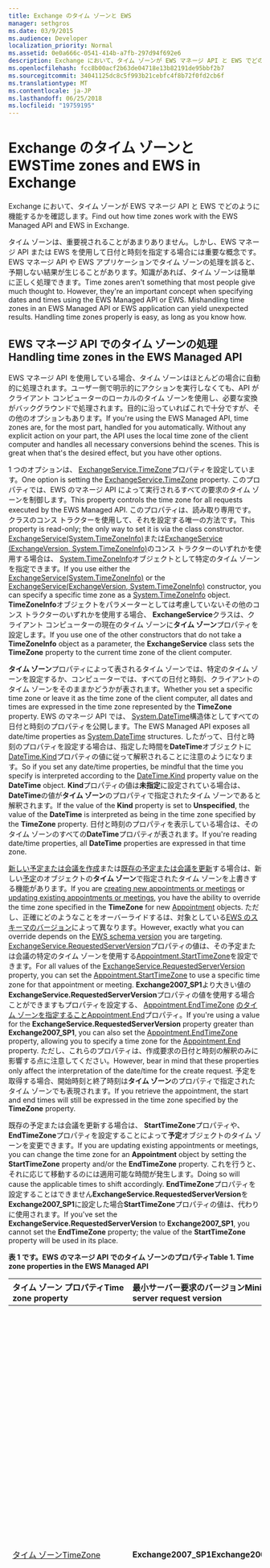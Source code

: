 ```yaml
---
title: Exchange のタイム ゾーンと EWS
manager: sethgros
ms.date: 03/9/2015
ms.audience: Developer
localization_priority: Normal
ms.assetid: 0e0a666c-0541-414b-a7fb-297d94f692e6
description: Exchange において、タイム ゾーンが EWS マネージ API と EWS でどのように機能するかを確認します。
ms.openlocfilehash: fcc8b00acf2b63de04718e13b82191de95bbf2b7
ms.sourcegitcommit: 34041125dc8c5f993b21cebfc4f8b72f0fd2cb6f
ms.translationtype: MT
ms.contentlocale: ja-JP
ms.lasthandoff: 06/25/2018
ms.locfileid: "19759195"
---
```

# <a name="time-zones-and-ews-in-exchange"></a><span data-ttu-id="e49b9-103">Exchange のタイム ゾーンと EWS</span><span class="sxs-lookup"><span data-stu-id="e49b9-103">Time zones and EWS in Exchange</span></span>

<span data-ttu-id="e49b9-104">Exchange において、タイム ゾーンが EWS マネージ API と EWS でどのように機能するかを確認します。</span><span class="sxs-lookup"><span data-stu-id="e49b9-104">Find out how time zones work with the EWS Managed API and EWS in Exchange.</span></span>
  
<span data-ttu-id="e49b9-p101">タイム ゾーンは、重要視されることがあまりありません。しかし、EWS マネージ API または EWS を使用して日付と時刻を指定する場合には重要な概念です。EWS マネージ API や EWS アプリケーションでタイム ゾーンの処理を誤ると、予期しない結果が生じることがあります。知識があれば、タイム ゾーンは簡単に正しく処理できます。</span><span class="sxs-lookup"><span data-stu-id="e49b9-p101">Time zones aren't something that most people give much thought to. However, they're an important concept when specifying dates and times using the EWS Managed API or EWS. Mishandling time zones in an EWS Managed API or EWS application can yield unexpected results. Handling time zones properly is easy, as long as you know how.</span></span>
  
## <a name="handling-time-zones-in-the-ews-managed-api"></a><span data-ttu-id="e49b9-109">EWS マネージ API でのタイム ゾーンの処理</span><span class="sxs-lookup"><span data-stu-id="e49b9-109">Handling time zones in the EWS Managed API</span></span>

<span data-ttu-id="e49b9-p102">EWS マネージ API を使用している場合、タイム ゾーンはほとんどの場合に自動的に処理されます。ユーザー側で明示的にアクションを実行しなくても、API がクライアント コンピューターのローカルのタイム ゾーンを使用し、必要な変換がバックグラウンドで処理されます。目的に沿っていればこれで十分ですが、その他のオプションもあります。</span><span class="sxs-lookup"><span data-stu-id="e49b9-p102">If you're using the EWS Managed API, time zones are, for the most part, handled for you automatically. Without any explicit action on your part, the API uses the local time zone of the client computer and handles all necessary conversions behind the scenes. This is great when that's the desired effect, but you have other options.</span></span>
  
<span data-ttu-id="e49b9-113">1 つのオプションは、 [ExchangeService.TimeZone](http://msdn.microsoft.com/en-us/library/microsoft.exchange.webservices.data.exchangeservice.timezone%28v=exchg.80%29.aspx)プロパティを設定しています。</span><span class="sxs-lookup"><span data-stu-id="e49b9-113">One option is setting the [ExchangeService.TimeZone](http://msdn.microsoft.com/en-us/library/microsoft.exchange.webservices.data.exchangeservice.timezone%28v=exchg.80%29.aspx) property.</span></span> <span data-ttu-id="e49b9-114">このプロパティでは、EWS のマネージ API によって実行されるすべての要求のタイム ゾーンを制御します。</span><span class="sxs-lookup"><span data-stu-id="e49b9-114">This property controls the time zone for all requests executed by the EWS Managed API.</span></span> <span data-ttu-id="e49b9-115">このプロパティは、読み取り専用です。クラスのコンス トラクターを使用して、それを設定する唯一の方法です。</span><span class="sxs-lookup"><span data-stu-id="e49b9-115">This property is read-only; the only way to set it is via the class constructor.</span></span> <span data-ttu-id="e49b9-116">[ExchangeService(System.TimeZoneInfo)](http://msdn.microsoft.com/en-us/library/dd635875%28v=exchg.80%29.aspx)または[ExchangeService (ExchangeVersion, System.TimeZoneInfo)](http://msdn.microsoft.com/en-us/library/dd636248%28v=exchg.80%29.aspx)のコンス トラクターのいずれかを使用する場合は、 [System.TimeZoneInfo](http://msdn.microsoft.com/en-us/library/system.timezoneinfo%28v=vs.110%29.aspx)オブジェクトとして特定のタイム ゾーンを指定できます。</span><span class="sxs-lookup"><span data-stu-id="e49b9-116">If you use either the [ExchangeService(System.TimeZoneInfo)](http://msdn.microsoft.com/en-us/library/dd635875%28v=exchg.80%29.aspx) or the [ExchangeService(ExchangeVersion, System.TimeZoneInfo)](http://msdn.microsoft.com/en-us/library/dd636248%28v=exchg.80%29.aspx) constructor, you can specify a specific time zone as a [System.TimeZoneInfo](http://msdn.microsoft.com/en-us/library/system.timezoneinfo%28v=vs.110%29.aspx) object.</span></span> <span data-ttu-id="e49b9-117">**TimeZoneInfo**オブジェクトをパラメーターとしては考慮していないその他のコンス トラクターのいずれかを使用する場合、 **ExchangeService**クラスは、クライアント コンピューターの現在のタイム ゾーンに**タイム ゾーン**プロパティを設定します。</span><span class="sxs-lookup"><span data-stu-id="e49b9-117">If you use one of the other constructors that do not take a **TimeZoneInfo** object as a parameter, the **ExchangeService** class sets the **TimeZone** property to the current time zone of the client computer.</span></span> 
  
<span data-ttu-id="e49b9-118">**タイム ゾーン**プロパティによって表されるタイム ゾーンでは、特定のタイム ゾーンを設定するか、コンピューターでは、すべての日付と時刻、クライアントのタイム ゾーンをそのままかどうかが表されます。</span><span class="sxs-lookup"><span data-stu-id="e49b9-118">Whether you set a specific time zone or leave it as the time zone of the client computer, all dates and times are expressed in the time zone represented by the **TimeZone** property.</span></span> <span data-ttu-id="e49b9-119">EWS のマネージ API では、 [System.DateTime](http://msdn.microsoft.com/en-us/library/system.datetime%28v=vs.110%29.aspx)構造体としてすべての日付と時刻のプロパティを公開します。</span><span class="sxs-lookup"><span data-stu-id="e49b9-119">The EWS Managed API exposes all date/time properties as [System.DateTime](http://msdn.microsoft.com/en-us/library/system.datetime%28v=vs.110%29.aspx) structures.</span></span> <span data-ttu-id="e49b9-120">したがって、日付と時刻のプロパティを設定する場合は、指定した時間を**DateTime**オブジェクトに[DateTime.Kind](http://msdn.microsoft.com/en-us/library/system.datetime.kind%28v=vs.110%29.aspx)プロパティの値に従って解釈されることに注意のようになります。</span><span class="sxs-lookup"><span data-stu-id="e49b9-120">So if you set any date/time properties, be mindful that the time you specify is interpreted according to the [DateTime.Kind](http://msdn.microsoft.com/en-us/library/system.datetime.kind%28v=vs.110%29.aspx) property value on the **DateTime** object.</span></span> <span data-ttu-id="e49b9-121">**Kind**プロパティの値は**未指定**に設定されている場合は、 **DateTime**の値が**タイム ゾーン**のプロパティで指定されたタイム ゾーンであると解釈されます。</span><span class="sxs-lookup"><span data-stu-id="e49b9-121">If the value of the **Kind** property is set to **Unspecified**, the value of the **DateTime** is interpreted as being in the time zone specified by the **TimeZone** property.</span></span> <span data-ttu-id="e49b9-122">日付と時刻のプロパティを表示している場合は、そのタイム ゾーンのすべての**DateTime**プロパティが表されます。</span><span class="sxs-lookup"><span data-stu-id="e49b9-122">If you're reading date/time properties, all **DateTime** properties are expressed in that time zone.</span></span> 
  
<span data-ttu-id="e49b9-123">[新しい予定または会議を作成](how-to-create-appointments-in-a-specific-time-zone-by-using-ews-in-exchange.md)または[既存の予定または会議を更新](how-to-update-the-time-zone-for-an-appointment-by-using-ews-in-exchange.md)する場合は、新しい[予定](http://msdn.microsoft.com/en-us/library/microsoft.exchange.webservices.data.appointment%28v=exchg.80%29.aspx)のオブジェクトの**タイム ゾーン**で指定されたタイム ゾーンを上書きする機能があります。</span><span class="sxs-lookup"><span data-stu-id="e49b9-123">If you are [creating new appointments or meetings](how-to-create-appointments-in-a-specific-time-zone-by-using-ews-in-exchange.md) or [updating existing appointments or meetings](how-to-update-the-time-zone-for-an-appointment-by-using-ews-in-exchange.md), you have the ability to override the time zone specified in the **TimeZone** for new [Appointment](http://msdn.microsoft.com/en-us/library/microsoft.exchange.webservices.data.appointment%28v=exchg.80%29.aspx) objects.</span></span> <span data-ttu-id="e49b9-124">ただし、正確にどのようなことをオーバーライドするは、対象としている[EWS のスキーマのバージョン](ews-schema-versions-in-exchange.md)によって異なります。</span><span class="sxs-lookup"><span data-stu-id="e49b9-124">However, exactly what you can override depends on the [EWS schema version](ews-schema-versions-in-exchange.md) you are targeting.</span></span> <span data-ttu-id="e49b9-125">[ExchangeService.RequestedServerVersion](http://msdn.microsoft.com/en-us/library/microsoft.exchange.webservices.data.exchangeservicebase.requestedserverversion%28v=exchg.80%29.aspx)プロパティの値は、その予定または会議の特定のタイム ゾーンを使用する[Appointment.StartTimeZone](http://msdn.microsoft.com/en-us/library/microsoft.exchange.webservices.data.appointment.starttimezone%28v=exchg.80%29.aspx)を設定できます。</span><span class="sxs-lookup"><span data-stu-id="e49b9-125">For all values of the [ExchangeService.RequestedServerVersion](http://msdn.microsoft.com/en-us/library/microsoft.exchange.webservices.data.exchangeservicebase.requestedserverversion%28v=exchg.80%29.aspx) property, you can set the [Appointment.StartTimeZone](http://msdn.microsoft.com/en-us/library/microsoft.exchange.webservices.data.appointment.starttimezone%28v=exchg.80%29.aspx) to use a specific time zone for that appointment or meeting.</span></span> <span data-ttu-id="e49b9-126">**Exchange2007_SP1**より大きい値の**ExchangeService.RequestedServerVersion**プロパティの値を使用する場合ことができますもプロパティを設定する、 [Appointment.EndTimeZone](http://msdn.microsoft.com/en-us/library/microsoft.exchange.webservices.data.appointment.endtimezone%28v=exchg.80%29.aspx) [のタイム ゾーンを指定することAppointment.End](http://msdn.microsoft.com/en-us/library/microsoft.exchange.webservices.data.appointment.end%28v=exchg.80%29.aspx)プロパティ。</span><span class="sxs-lookup"><span data-stu-id="e49b9-126">If you're using a value for the **ExchangeService.RequestedServerVersion** property greater than **Exchange2007_SP1**, you can also set the [Appointment.EndTimeZone](http://msdn.microsoft.com/en-us/library/microsoft.exchange.webservices.data.appointment.endtimezone%28v=exchg.80%29.aspx) property, allowing you to specify a time zone for the [Appointment.End](http://msdn.microsoft.com/en-us/library/microsoft.exchange.webservices.data.appointment.end%28v=exchg.80%29.aspx) property.</span></span> <span data-ttu-id="e49b9-127">ただし、これらのプロパティは、作成要求の日付と時刻の解釈のみに影響する点に注意してください。</span><span class="sxs-lookup"><span data-stu-id="e49b9-127">However, bear in mind that these properties only affect the interpretation of the date/time for the create request.</span></span> <span data-ttu-id="e49b9-128">予定を取得する場合、開始時刻と終了時刻は**タイム ゾーン**のプロパティで指定されたタイム ゾーンでも表現されます。</span><span class="sxs-lookup"><span data-stu-id="e49b9-128">If you retrieve the appointment, the start and end times will still be expressed in the time zone specified by the **TimeZone** property.</span></span> 
  
<span data-ttu-id="e49b9-129">既存の予定または会議を更新する場合は、 **StartTimeZone**プロパティや、 **EndTimeZone**プロパティを設定することによって**予定**オブジェクトのタイム ゾーンを変更できます。</span><span class="sxs-lookup"><span data-stu-id="e49b9-129">If you are updating existing appointments or meetings, you can change the time zone for an **Appointment** object by setting the **StartTimeZone** property and/or the **EndTimeZone** property.</span></span> <span data-ttu-id="e49b9-130">これを行うと、それに応じて移動するのには適用可能な時間が発生します。</span><span class="sxs-lookup"><span data-stu-id="e49b9-130">Doing so will cause the applicable times to shift accordingly.</span></span> <span data-ttu-id="e49b9-131">**EndTimeZone**プロパティを設定することはできません**ExchangeService.RequestedServerVersion**を**Exchange2007_SP1**に設定した場合**StartTimeZone**プロパティの値は、代わりに使用されます。</span><span class="sxs-lookup"><span data-stu-id="e49b9-131">If you've set the **ExchangeService.RequestedServerVersion** to **Exchange2007_SP1**, you cannot set the **EndTimeZone** property; the value of the **StartTimeZone** property will be used in its place.</span></span> 
  
<span data-ttu-id="e49b9-132">**表 1 です。EWS のマネージ API でのタイム ゾーンのプロパティ**</span><span class="sxs-lookup"><span data-stu-id="e49b9-132">**Table 1. Time zone properties in the EWS Managed API**</span></span>

|<span data-ttu-id="e49b9-133">**タイム ゾーン プロパティ**</span><span class="sxs-lookup"><span data-stu-id="e49b9-133">**Time zone property**</span></span>|<span data-ttu-id="e49b9-134">**最小サーバー要求のバージョン**</span><span class="sxs-lookup"><span data-stu-id="e49b9-134">**Minimum server request version**</span></span>|<span data-ttu-id="e49b9-135">**説明**</span><span class="sxs-lookup"><span data-stu-id="e49b9-135">**Description**</span></span>|
|:-----|:-----|:-----|
|[<span data-ttu-id="e49b9-136">タイム ゾーン</span><span class="sxs-lookup"><span data-stu-id="e49b9-136">TimeZone</span></span>](http://msdn.microsoft.com/en-us/library/microsoft.exchange.webservices.data.exchangeservice.timezone%28v=exchg.80%29.aspx) <br/> |<span data-ttu-id="e49b9-137">**Exchange2007_SP1**</span><span class="sxs-lookup"><span data-stu-id="e49b9-137">**Exchange2007_SP1**</span></span> <br/> |<span data-ttu-id="e49b9-138">**ExchangeService**クラスのコンス トラクターを使用して設定されていない場合、このプロパティはクライアント コンピューターのタイム ゾーンに設定します。</span><span class="sxs-lookup"><span data-stu-id="e49b9-138">If not set via the constructor for the **ExchangeService** class, this property is set to the time zone of the client computer.</span></span> <span data-ttu-id="e49b9-139">アイテムとアイテムを既存の取得を作成するとき、すべての**DateTime**プロパティは、このタイム ゾーンで表されます。</span><span class="sxs-lookup"><span data-stu-id="e49b9-139">All **DateTime** properties when creating items and when retrieving existing items are expressed in this time zone.</span></span> <span data-ttu-id="e49b9-140">ゾーン設定が可能で、この時点では、 **Appointment.StartTimeZone**および**Appointment.EndTimeZone**プロパティを設定することで予定や会議のための要求を作成します。</span><span class="sxs-lookup"><span data-stu-id="e49b9-140">This time zone can be overridden in create requests for appointments and meetings by setting the **Appointment.StartTimeZone** and/or the **Appointment.EndTimeZone** property.</span></span> <span data-ttu-id="e49b9-141">**Appointment.StartTimeZone**プロパティによってオーバーライドされていない場合、このタイム ゾーンは、予定と会議の作成のタイム ゾーンと見なされます。</span><span class="sxs-lookup"><span data-stu-id="e49b9-141">If not overridden by the **Appointment.StartTimeZone** property, this time zone is considered the creation time zone for appointments and meetings.</span></span>  <br/> |
|[<span data-ttu-id="e49b9-142">StartTimeZone</span><span class="sxs-lookup"><span data-stu-id="e49b9-142">StartTimeZone</span></span>](http://msdn.microsoft.com/en-us/library/microsoft.exchange.webservices.data.appointment.starttimezone%28v=exchg.80%29.aspx) <br/> |<span data-ttu-id="e49b9-143">**Exchange2007_SP1**</span><span class="sxs-lookup"><span data-stu-id="e49b9-143">**Exchange2007_SP1**</span></span> <br/> |<span data-ttu-id="e49b9-144">かどうか**予定**の新しいオブジェクトに設定すると、このタイム ゾーンを使用して、 [Appointment.Start](http://msdn.microsoft.com/en-us/library/microsoft.exchange.webservices.data.appointment.start%28v=exchg.80%29.aspx)と[Appointment.ReminderDueBy](http://msdn.microsoft.com/en-us/library/microsoft.exchange.webservices.data.item.reminderdueby%28v=exchg.80%29.aspx)のプロパティを解釈します。</span><span class="sxs-lookup"><span data-stu-id="e49b9-144">If set on new **Appointment** objects, this time zone is used to interpret the [Appointment.Start](http://msdn.microsoft.com/en-us/library/microsoft.exchange.webservices.data.appointment.start%28v=exchg.80%29.aspx) and [Appointment.ReminderDueBy](http://msdn.microsoft.com/en-us/library/microsoft.exchange.webservices.data.item.reminderdueby%28v=exchg.80%29.aspx) properties.</span></span> <span data-ttu-id="e49b9-145">このタイム ゾーンは**予定**オブジェクトの作成のタイム ゾーンとも見なされます。</span><span class="sxs-lookup"><span data-stu-id="e49b9-145">This time zone is also considered the creation time zone for the **Appointment** object.</span></span>  <br/> <span data-ttu-id="e49b9-146">既存のアイテムを取得するには、このプロパティは情報提供のみです。</span><span class="sxs-lookup"><span data-stu-id="e49b9-146">When retrieving existing items, this property is informational only.</span></span> <span data-ttu-id="e49b9-147">既存の予定の**日付**プロパティの値は常に、 **ExchangeService.TimeZone**プロパティで指定されたタイム ゾーンで表されます。</span><span class="sxs-lookup"><span data-stu-id="e49b9-147">The values of **DateTime** properties on existing appointment are always expressed in the time zone specified by the **ExchangeService.TimeZone** property.</span></span>  <br/> |
|[<span data-ttu-id="e49b9-148">EndTimeZone</span><span class="sxs-lookup"><span data-stu-id="e49b9-148">EndTimeZone</span></span>](http://msdn.microsoft.com/en-us/library/microsoft.exchange.webservices.data.appointment.endtimezone%28v=exchg.80%29.aspx) <br/> |<span data-ttu-id="e49b9-149">**Exchange2010**</span><span class="sxs-lookup"><span data-stu-id="e49b9-149">**Exchange2010**</span></span> <br/> |<span data-ttu-id="e49b9-150">かどうか**予定**の新しいオブジェクトに設定すると、このタイム ゾーンを使用して[Appointment.End](http://msdn.microsoft.com/en-us/library/microsoft.exchange.webservices.data.appointment.end%28v=exchg.80%29.aspx)プロパティを解釈します。</span><span class="sxs-lookup"><span data-stu-id="e49b9-150">If set on new **Appointment** objects, this time zone is used to interpret the [Appointment.End](http://msdn.microsoft.com/en-us/library/microsoft.exchange.webservices.data.appointment.end%28v=exchg.80%29.aspx) property.</span></span>  <br/> <span data-ttu-id="e49b9-151">既存のアイテムを取得するには、このプロパティは情報提供のみです。</span><span class="sxs-lookup"><span data-stu-id="e49b9-151">When retrieving existing items, this property is informational only.</span></span> <span data-ttu-id="e49b9-152">既存の予定の**日付**プロパティの値は常に、 **ExchangeService.TimeZone**プロパティで指定されたタイム ゾーンで表されます。</span><span class="sxs-lookup"><span data-stu-id="e49b9-152">The values of **DateTime** properties on existing appointment are always expressed in the time zone specified by the **ExchangeService.TimeZone** property.</span></span>  <br/> |
   
## <a name="handling-time-zones-in-ews"></a><span data-ttu-id="e49b9-153">EWS でのタイム ゾーンの処理</span><span class="sxs-lookup"><span data-stu-id="e49b9-153">Handling time zones in EWS</span></span>

<span data-ttu-id="e49b9-p111">EWS を使用している場合、タイム ゾーンは自動的に処理されず、処理はもう少し複雑になります。タイム ゾーンが EWS 要求と応答にどのように影響するかは、いくつかの要因によって異なります。</span><span class="sxs-lookup"><span data-stu-id="e49b9-p111">If you're using EWS, time zones aren't handled for you automatically, and things are a bit more complicated. How time zones impact EWS requests and responses depends on a number of factors:</span></span>
  
- <span data-ttu-id="e49b9-156">[RequestServerVersion](http://msdn.microsoft.com/library/af4032d5-42b3-463e-9d0a-8236d78e5b75%28Office.15%29.aspx)要素で指定されている Exchange のバージョン</span><span class="sxs-lookup"><span data-stu-id="e49b9-156">The Exchange version specified in the [RequestServerVersion](http://msdn.microsoft.com/library/af4032d5-42b3-463e-9d0a-8236d78e5b75%28Office.15%29.aspx) element</span></span> 
    
- <span data-ttu-id="e49b9-157">(存在する場合) は、 [TimeZoneContext](http://msdn.microsoft.com/library/573c462b-aa1d-4ba0-8852-e3f48b26873b%28Office.15%29.aspx)要素で指定されたタイム ゾーン</span><span class="sxs-lookup"><span data-stu-id="e49b9-157">The time zone specified in the [TimeZoneContext](http://msdn.microsoft.com/library/573c462b-aa1d-4ba0-8852-e3f48b26873b%28Office.15%29.aspx) element (if present)</span></span> 
    
- <span data-ttu-id="e49b9-158">タイム ゾーンに指定されている、 [MeetingTimeZone](http://msdn.microsoft.com/library/413b47d9-8126-462c-9a4f-4e771a5e8889%28Office.15%29.aspx)、 [StartTimeZone](http://msdn.microsoft.com/library/d38c4dc1-4ecb-42a1-8d57-a451b16a2de2%28Office.15%29.aspx)、 [EndTimeZone](http://msdn.microsoft.com/library/6c53c337-be60-4d22-9e9e-a0c140c5e913%28Office.15%29.aspx)の要素 (存在する場合に、予定または会議)</span><span class="sxs-lookup"><span data-stu-id="e49b9-158">The time zone specified in the [MeetingTimeZone](http://msdn.microsoft.com/library/413b47d9-8126-462c-9a4f-4e771a5e8889%28Office.15%29.aspx), [StartTimeZone](http://msdn.microsoft.com/library/d38c4dc1-4ecb-42a1-8d57-a451b16a2de2%28Office.15%29.aspx), or [EndTimeZone](http://msdn.microsoft.com/library/6c53c337-be60-4d22-9e9e-a0c140c5e913%28Office.15%29.aspx) elements (if present on appointments or meetings)</span></span> 
    
- <span data-ttu-id="e49b9-159">(存在する場合) は、 **dateTime**の XML 要素で指定されたタイム ゾーン</span><span class="sxs-lookup"><span data-stu-id="e49b9-159">The time zone specified in the XML **dateTime** elements (if any)</span></span> 
    
<span data-ttu-id="e49b9-160">**DateTime**の要素の値で指定されたタイム ゾーンには、次の 3 つのフォームを実行できます。</span><span class="sxs-lookup"><span data-stu-id="e49b9-160">The time zone specified in the value of **dateTime** elements can take three forms.</span></span> <span data-ttu-id="e49b9-161">内のすべての詳細を読み取ることができます[XML スキーマのパート 2: データ型の第 2 版](http://www.w3.org/TR/xmlschema-2/#dateTime)、言い換えて説明していますが。</span><span class="sxs-lookup"><span data-stu-id="e49b9-161">You can read all the details in [XML Schema Part 2: Datatypes Second Edition](http://www.w3.org/TR/xmlschema-2/#dateTime), but to paraphrase:</span></span>
  
- <span data-ttu-id="e49b9-162">**世界協定時刻 (UTC):**'Z' を指定します。</span><span class="sxs-lookup"><span data-stu-id="e49b9-162">**Universal Coordinated Time (UTC):** Specified by 'Z'.</span></span> <span data-ttu-id="e49b9-163">例えば`2014-06-06T19:00:00.000Z`</span><span class="sxs-lookup"><span data-stu-id="e49b9-163">For example,  `2014-06-06T19:00:00.000Z`</span></span>
    
- <span data-ttu-id="e49b9-164">**特定のタイム ゾーン:** 指定された '+' または '-' の時間と分の後にします。</span><span class="sxs-lookup"><span data-stu-id="e49b9-164">**Specific time zone:** Specified by '+' or '-' followed by hours and minutes.</span></span> <span data-ttu-id="e49b9-165">例えば`2014-06-06T19:00:00.000-08:00`</span><span class="sxs-lookup"><span data-stu-id="e49b9-165">For example,  `2014-06-06T19:00:00.000-08:00`</span></span>
    
- <span data-ttu-id="e49b9-166">**タイム ゾーンなし:** 任意のタイム ゾーンがない場合で指定します。</span><span class="sxs-lookup"><span data-stu-id="e49b9-166">**No time zone:** Specified by the absence of any time zone.</span></span> <span data-ttu-id="e49b9-167">例えば`2014-06-06T19:00:00.000`</span><span class="sxs-lookup"><span data-stu-id="e49b9-167">For example,  `2014-06-06T19:00:00.000`</span></span>
    
<span data-ttu-id="e49b9-168">タイム ゾーン (UTC、または特定のタイム ゾーン) は、 **dateTime**値である場合は、その値は常にそのタイム ゾーンとして解釈されます。</span><span class="sxs-lookup"><span data-stu-id="e49b9-168">If a time zone is present in a **dateTime** value (either UTC or a specific time zone), that value is always interpreted as that time zone.</span></span> <span data-ttu-id="e49b9-169">タイム ゾーンが存在しない場合、値の解釈は他のタイム ゾーンの関連する要素の特定の組み合わせに依存します。</span><span class="sxs-lookup"><span data-stu-id="e49b9-169">If no time zone is present, then the interpretation of the value depends on the specific combination of the other time-zone related elements.</span></span> 
  
<span data-ttu-id="e49b9-170">**表 2 になります。EWS とその影響でタイム ゾーン要素**</span><span class="sxs-lookup"><span data-stu-id="e49b9-170">**Table 2. Time zone elements in EWS and their effects**</span></span>

|<span data-ttu-id="e49b9-171">**RequestServerVersion**</span><span class="sxs-lookup"><span data-stu-id="e49b9-171">**RequestServerVersion**</span></span>|<span data-ttu-id="e49b9-172">**TimeZoneContext が存在しますか。**</span><span class="sxs-lookup"><span data-stu-id="e49b9-172">**TimeZoneContext present?**</span></span>|<span data-ttu-id="e49b9-173">**MeetingTimeZone、StartTimeZone、または EndTimeZone (カレンダー項目および MeetingRequest のみ) に存在しますか。**</span><span class="sxs-lookup"><span data-stu-id="e49b9-173">**MeetingTimeZone, StartTimeZone, or EndTimeZone present (CalendarItem and MeetingRequest only)?**</span></span>|<span data-ttu-id="e49b9-174">**UTC の日時**</span><span class="sxs-lookup"><span data-stu-id="e49b9-174">**dateTime in UTC**</span></span>|<span data-ttu-id="e49b9-175">**特定のタイム ゾーンの日時**</span><span class="sxs-lookup"><span data-stu-id="e49b9-175">**dateTime in specific time zone**</span></span>|<span data-ttu-id="e49b9-176">**日時とタイム ゾーンなし**</span><span class="sxs-lookup"><span data-stu-id="e49b9-176">**dateTime with no time zone**</span></span>|<span data-ttu-id="e49b9-177">**予定および会議の作成のタイム ゾーン**</span><span class="sxs-lookup"><span data-stu-id="e49b9-177">**Appointment and meeting creation time zone**</span></span>|
|:-----|:-----|:-----|:-----|:-----|:-----|:-----|
|<span data-ttu-id="e49b9-178">**Exchange2007_SP1**</span><span class="sxs-lookup"><span data-stu-id="e49b9-178">**Exchange2007_SP1**</span></span> <br/> |<span data-ttu-id="e49b9-179">はい</span><span class="sxs-lookup"><span data-stu-id="e49b9-179">Yes</span></span>  <br/> |<span data-ttu-id="e49b9-180">[はい] ( **MeetingTimeZone** )</span><span class="sxs-lookup"><span data-stu-id="e49b9-180">Yes ( **MeetingTimeZone** )</span></span>  <br/> |<span data-ttu-id="e49b9-181">UTC として解釈される</span><span class="sxs-lookup"><span data-stu-id="e49b9-181">Interpreted as UTC</span></span>  <br/> |<span data-ttu-id="e49b9-182">値に示されているタイム ゾーンとして解釈される</span><span class="sxs-lookup"><span data-stu-id="e49b9-182">Interpreted as the time zone indicated in the value</span></span>  <br/> |<span data-ttu-id="e49b9-183">**MeetingTimeZone**要素が含まれている[カレンダー項目](http://msdn.microsoft.com/library/b0c1fd27-b6da-46e5-88b8-88f00c71ba80%28Office.15%29.aspx)または[MeetingRequest](http://msdn.microsoft.com/library/c44f8804-a355-473d-a837-48cc91617251%28Office.15%29.aspx)要素内の要素は、 **MeetingTimeZone**要素は、UTC として解釈される他のすべてのタイム ゾーンとして解釈されます。</span><span class="sxs-lookup"><span data-stu-id="e49b9-183">Elements within the [CalendarItem](http://msdn.microsoft.com/library/b0c1fd27-b6da-46e5-88b8-88f00c71ba80%28Office.15%29.aspx) or [MeetingRequest](http://msdn.microsoft.com/library/c44f8804-a355-473d-a837-48cc91617251%28Office.15%29.aspx) element that contains the **MeetingTimeZone** element are interpreted as the time zone in the **MeetingTimeZone** element, all others interpreted as UTC</span></span>  <br/> |<span data-ttu-id="e49b9-184">**MeetingTimeZone**要素内のタイム ゾーン</span><span class="sxs-lookup"><span data-stu-id="e49b9-184">Time zone in **MeetingTimeZone** element</span></span>  <br/> |
|<span data-ttu-id="e49b9-185">**Exchange2007_SP1**</span><span class="sxs-lookup"><span data-stu-id="e49b9-185">**Exchange2007_SP1**</span></span> <br/> |<span data-ttu-id="e49b9-186">はい</span><span class="sxs-lookup"><span data-stu-id="e49b9-186">Yes</span></span>  <br/> |<span data-ttu-id="e49b9-187">いいえ</span><span class="sxs-lookup"><span data-stu-id="e49b9-187">No</span></span>  <br/> |<span data-ttu-id="e49b9-188">UTC として解釈される</span><span class="sxs-lookup"><span data-stu-id="e49b9-188">Interpreted as UTC</span></span>  <br/> |<span data-ttu-id="e49b9-189">値に示されているタイム ゾーンとして解釈される</span><span class="sxs-lookup"><span data-stu-id="e49b9-189">Interpreted as the time zone indicated in the value</span></span>  <br/> |<span data-ttu-id="e49b9-190">UTC として解釈される</span><span class="sxs-lookup"><span data-stu-id="e49b9-190">Interpreted as UTC</span></span>  <br/> |<span data-ttu-id="e49b9-191">UTC</span><span class="sxs-lookup"><span data-stu-id="e49b9-191">UTC</span></span>  <br/> |
|<span data-ttu-id="e49b9-192">**Exchange2007_SP1**</span><span class="sxs-lookup"><span data-stu-id="e49b9-192">**Exchange2007_SP1**</span></span> <br/> |<span data-ttu-id="e49b9-193">いいえ</span><span class="sxs-lookup"><span data-stu-id="e49b9-193">No</span></span>  <br/> |<span data-ttu-id="e49b9-194">[はい] ( **MeetingTimeZone** )</span><span class="sxs-lookup"><span data-stu-id="e49b9-194">Yes ( **MeetingTimeZone** )</span></span>  <br/> |<span data-ttu-id="e49b9-195">UTC として解釈される</span><span class="sxs-lookup"><span data-stu-id="e49b9-195">Interpreted as UTC</span></span>  <br/> |<span data-ttu-id="e49b9-196">値に示されているタイム ゾーンとして解釈される</span><span class="sxs-lookup"><span data-stu-id="e49b9-196">Interpreted as the time zone indicated in the value</span></span>  <br/> |<span data-ttu-id="e49b9-197">**MeetingTimeZone**要素が含まれている[カレンダー項目](http://msdn.microsoft.com/library/b0c1fd27-b6da-46e5-88b8-88f00c71ba80%28Office.15%29.aspx)または[MeetingRequest](http://msdn.microsoft.com/library/c44f8804-a355-473d-a837-48cc91617251%28Office.15%29.aspx)要素内の要素は、 **MeetingTimeZone**要素は、UTC として解釈される他のすべてのタイム ゾーンとして解釈されます。</span><span class="sxs-lookup"><span data-stu-id="e49b9-197">Elements within the [CalendarItem](http://msdn.microsoft.com/library/b0c1fd27-b6da-46e5-88b8-88f00c71ba80%28Office.15%29.aspx) or [MeetingRequest](http://msdn.microsoft.com/library/c44f8804-a355-473d-a837-48cc91617251%28Office.15%29.aspx) element that contains the **MeetingTimeZone** element are interpreted as the time zone in the **MeetingTimeZone** element, all others interpreted as UTC</span></span>  <br/> |<span data-ttu-id="e49b9-198">**MeetingTimeZone**要素内のタイム ゾーン</span><span class="sxs-lookup"><span data-stu-id="e49b9-198">Time zone in **MeetingTimeZone** element</span></span>  <br/> |
|<span data-ttu-id="e49b9-199">**Exchange2007_SP1**</span><span class="sxs-lookup"><span data-stu-id="e49b9-199">**Exchange2007_SP1**</span></span> <br/> |<span data-ttu-id="e49b9-200">いいえ</span><span class="sxs-lookup"><span data-stu-id="e49b9-200">No</span></span>  <br/> |<span data-ttu-id="e49b9-201">いいえ</span><span class="sxs-lookup"><span data-stu-id="e49b9-201">No</span></span>  <br/> |<span data-ttu-id="e49b9-202">UTC として解釈される</span><span class="sxs-lookup"><span data-stu-id="e49b9-202">Interpreted as UTC</span></span>  <br/> |<span data-ttu-id="e49b9-203">値に示されているタイム ゾーンとして解釈される</span><span class="sxs-lookup"><span data-stu-id="e49b9-203">Interpreted as the time zone indicated in the value</span></span>  <br/> |<span data-ttu-id="e49b9-204">UTC として解釈される</span><span class="sxs-lookup"><span data-stu-id="e49b9-204">Interpreted as UTC</span></span>  <br/> |<span data-ttu-id="e49b9-205">UTC</span><span class="sxs-lookup"><span data-stu-id="e49b9-205">UTC</span></span>  <br/> |
|<span data-ttu-id="e49b9-206">**Exchange2010**以降では</span><span class="sxs-lookup"><span data-stu-id="e49b9-206">**Exchange2010** and later</span></span>  <br/> |<span data-ttu-id="e49b9-207">はい</span><span class="sxs-lookup"><span data-stu-id="e49b9-207">Yes</span></span>  <br/> |<span data-ttu-id="e49b9-208">( **StartTimeZone**または**EndTimeZone** ) は、[はい]</span><span class="sxs-lookup"><span data-stu-id="e49b9-208">Yes ( **StartTimeZone** and/or **EndTimeZone** )</span></span>  <br/> |<span data-ttu-id="e49b9-209">UTC として解釈される</span><span class="sxs-lookup"><span data-stu-id="e49b9-209">Interpreted as UTC</span></span>  <br/> |<span data-ttu-id="e49b9-210">値に示されているタイム ゾーンとして解釈される</span><span class="sxs-lookup"><span data-stu-id="e49b9-210">Interpreted as the time zone indicated in the value</span></span>  <br/> |<span data-ttu-id="e49b9-211">**StartTimeZone**要素が存在する場合、[開始](http://msdn.microsoft.com/library/7cfe9979-c893-4f9b-b3a1-8f9e17515a4b%28Office.15%29.aspx)および[ReminderDueBy](http://msdn.microsoft.com/library/e28a0485-86af-4a4e-a2ba-3ad2d4ebff6f%28Office.15%29.aspx)要素の値は、 **StartTimeZone**要素内のタイム ゾーンとして解釈されます。</span><span class="sxs-lookup"><span data-stu-id="e49b9-211">If the **StartTimeZone** element is present, the value of the [Start](http://msdn.microsoft.com/library/7cfe9979-c893-4f9b-b3a1-8f9e17515a4b%28Office.15%29.aspx) and [ReminderDueBy](http://msdn.microsoft.com/library/e28a0485-86af-4a4e-a2ba-3ad2d4ebff6f%28Office.15%29.aspx) elements are interpreted as the time zone in the **StartTimeZone** element.</span></span> <span data-ttu-id="e49b9-212">それ以外の場合、それらの要素の値は、 **TimeZoneContext**要素内のタイム ゾーンとして解釈されます。</span><span class="sxs-lookup"><span data-stu-id="e49b9-212">Otherwise, the value of those elements are interpreted as the time zone in the **TimeZoneContext** element.</span></span>  <br/> <span data-ttu-id="e49b9-213">**EndTimeZone**要素が存在する場合は、[開始](http://msdn.microsoft.com/library/7cfe9979-c893-4f9b-b3a1-8f9e17515a4b%28Office.15%29.aspx)要素の値が**EndTimeZone**要素内のタイム ゾーンとして解釈されます。</span><span class="sxs-lookup"><span data-stu-id="e49b9-213">If the **EndTimeZone** element is present, the value of the [Start](http://msdn.microsoft.com/library/7cfe9979-c893-4f9b-b3a1-8f9e17515a4b%28Office.15%29.aspx) element is interpreted as the time zone in the **EndTimeZone** element.</span></span> <span data-ttu-id="e49b9-214">それ以外の場合、**末尾**の要素の値は、 **TimeZoneContext**要素内のタイム ゾーンとして解釈されます。</span><span class="sxs-lookup"><span data-stu-id="e49b9-214">Otherwise, the value of the **End** element is interpreted as the time zone in the **TimeZoneContext** element.</span></span>  <br/> <span data-ttu-id="e49b9-215">[カレンダー項目](http://msdn.microsoft.com/library/b0c1fd27-b6da-46e5-88b8-88f00c71ba80%28Office.15%29.aspx)または[MeetingRequest](http://msdn.microsoft.com/library/c44f8804-a355-473d-a837-48cc91617251%28Office.15%29.aspx)の外側にある要素は、 **TimeZoneContext**要素内のタイム ゾーンとして解釈されます。</span><span class="sxs-lookup"><span data-stu-id="e49b9-215">Elements outside the [CalendarItem](http://msdn.microsoft.com/library/b0c1fd27-b6da-46e5-88b8-88f00c71ba80%28Office.15%29.aspx) or [MeetingRequest](http://msdn.microsoft.com/library/c44f8804-a355-473d-a837-48cc91617251%28Office.15%29.aspx) are interpreted as the time zone in the **TimeZoneContext** element.</span></span>  <br/> |<span data-ttu-id="e49b9-216">タイム ゾーンに存在する場合、 **StartTimeZone**要素でない場合は、 **TimeZoneContext**要素のタイム ゾーン</span><span class="sxs-lookup"><span data-stu-id="e49b9-216">Time zone in the **StartTimeZone** element if present, time zone in the **TimeZoneContext** element if not</span></span>  <br/> |
|<span data-ttu-id="e49b9-217">**Exchange2010**以降では</span><span class="sxs-lookup"><span data-stu-id="e49b9-217">**Exchange2010** and later</span></span>  <br/> |<span data-ttu-id="e49b9-218">はい</span><span class="sxs-lookup"><span data-stu-id="e49b9-218">Yes</span></span>  <br/> |<span data-ttu-id="e49b9-219">いいえ</span><span class="sxs-lookup"><span data-stu-id="e49b9-219">No</span></span>  <br/> |<span data-ttu-id="e49b9-220">UTC として解釈される</span><span class="sxs-lookup"><span data-stu-id="e49b9-220">Interpreted as UTC</span></span>  <br/> |<span data-ttu-id="e49b9-221">値に示されているタイム ゾーンとして解釈される</span><span class="sxs-lookup"><span data-stu-id="e49b9-221">Interpreted as the time zone indicated in the value</span></span>  <br/> |<span data-ttu-id="e49b9-222">**TimeZoneContext**要素内のタイム ゾーンとして解釈されます。</span><span class="sxs-lookup"><span data-stu-id="e49b9-222">Interpreted as the time zone in the **TimeZoneContext** element</span></span>  <br/> |<span data-ttu-id="e49b9-223">**TimeZoneContext**要素内のタイム ゾーン</span><span class="sxs-lookup"><span data-stu-id="e49b9-223">Time zone in the **TimeZoneContext** element</span></span>  <br/> |
|<span data-ttu-id="e49b9-224">**Exchange2010**以降では</span><span class="sxs-lookup"><span data-stu-id="e49b9-224">**Exchange2010** and later</span></span>  <br/> |<span data-ttu-id="e49b9-225">いいえ</span><span class="sxs-lookup"><span data-stu-id="e49b9-225">No</span></span>  <br/> |<span data-ttu-id="e49b9-226">( **StartTimeZone**または**EndTimeZone** ) は、[はい]</span><span class="sxs-lookup"><span data-stu-id="e49b9-226">Yes ( **StartTimeZone** and/or **EndTimeZone** )</span></span>  <br/> |<span data-ttu-id="e49b9-227">UTC として解釈される</span><span class="sxs-lookup"><span data-stu-id="e49b9-227">Interpreted as UTC</span></span>  <br/> |<span data-ttu-id="e49b9-228">値に示されているタイム ゾーンとして解釈される</span><span class="sxs-lookup"><span data-stu-id="e49b9-228">Interpreted as the time zone indicated in the value</span></span>  <br/> |<span data-ttu-id="e49b9-229">**StartTimeZone**要素が存在する場合、[開始](http://msdn.microsoft.com/library/7cfe9979-c893-4f9b-b3a1-8f9e17515a4b%28Office.15%29.aspx)および[ReminderDueBy](http://msdn.microsoft.com/library/e28a0485-86af-4a4e-a2ba-3ad2d4ebff6f%28Office.15%29.aspx)要素の値は、 **StartTimeZone**要素内のタイム ゾーンとして解釈されます。</span><span class="sxs-lookup"><span data-stu-id="e49b9-229">If the **StartTimeZone** element is present, the value of the [Start](http://msdn.microsoft.com/library/7cfe9979-c893-4f9b-b3a1-8f9e17515a4b%28Office.15%29.aspx) and [ReminderDueBy](http://msdn.microsoft.com/library/e28a0485-86af-4a4e-a2ba-3ad2d4ebff6f%28Office.15%29.aspx) elements are interpreted as the time zone in the **StartTimeZone** element.</span></span> <span data-ttu-id="e49b9-230">それ以外の場合、それらの要素の値は、UTC として解釈されます。</span><span class="sxs-lookup"><span data-stu-id="e49b9-230">Otherwise, the value of those elements are interpreted as UTC.</span></span>  <br/> <span data-ttu-id="e49b9-231">**EndTimeZone**要素が存在する場合は、[開始](http://msdn.microsoft.com/library/7cfe9979-c893-4f9b-b3a1-8f9e17515a4b%28Office.15%29.aspx)要素の値が**EndTimeZone**要素内のタイム ゾーンとして解釈されます。</span><span class="sxs-lookup"><span data-stu-id="e49b9-231">If the **EndTimeZone** element is present, the value of the [Start](http://msdn.microsoft.com/library/7cfe9979-c893-4f9b-b3a1-8f9e17515a4b%28Office.15%29.aspx) element is interpreted as the time zone in the **EndTimeZone** element.</span></span> <span data-ttu-id="e49b9-232">それ以外の場合、**末尾**の要素の値は、UTC として解釈されます。</span><span class="sxs-lookup"><span data-stu-id="e49b9-232">Otherwise, the value of the **End** element is interpreted as UTC.</span></span>  <br/> <span data-ttu-id="e49b9-233">[カレンダー項目](http://msdn.microsoft.com/library/b0c1fd27-b6da-46e5-88b8-88f00c71ba80%28Office.15%29.aspx)または[MeetingRequest](http://msdn.microsoft.com/library/c44f8804-a355-473d-a837-48cc91617251%28Office.15%29.aspx)の外側にある要素は、UTC として解釈されます。</span><span class="sxs-lookup"><span data-stu-id="e49b9-233">Elements outside the [CalendarItem](http://msdn.microsoft.com/library/b0c1fd27-b6da-46e5-88b8-88f00c71ba80%28Office.15%29.aspx) or [MeetingRequest](http://msdn.microsoft.com/library/c44f8804-a355-473d-a837-48cc91617251%28Office.15%29.aspx) are interpreted as UTC.</span></span>  <br/> |<span data-ttu-id="e49b9-234">**StartTimeZone**要素を存在する場合、タイム ゾーン UTC の場合は</span><span class="sxs-lookup"><span data-stu-id="e49b9-234">Time zone in the **StartTimeZone** element if present, UTC if not</span></span>  <br/> |
|<span data-ttu-id="e49b9-235">**Exchange2010**以降では</span><span class="sxs-lookup"><span data-stu-id="e49b9-235">**Exchange2010** and later</span></span>  <br/> |<span data-ttu-id="e49b9-236">いいえ</span><span class="sxs-lookup"><span data-stu-id="e49b9-236">No</span></span>  <br/> |<span data-ttu-id="e49b9-237">いいえ</span><span class="sxs-lookup"><span data-stu-id="e49b9-237">No</span></span>  <br/> |<span data-ttu-id="e49b9-238">UTC として解釈される</span><span class="sxs-lookup"><span data-stu-id="e49b9-238">Interpreted as UTC</span></span>  <br/> |<span data-ttu-id="e49b9-239">値に示されているタイム ゾーンとして解釈される</span><span class="sxs-lookup"><span data-stu-id="e49b9-239">Interpreted as the time zone indicated in the value</span></span>  <br/> |<span data-ttu-id="e49b9-240">UTC として解釈される</span><span class="sxs-lookup"><span data-stu-id="e49b9-240">Interpreted as UTC</span></span>  <br/> |<span data-ttu-id="e49b9-241">UTC</span><span class="sxs-lookup"><span data-stu-id="e49b9-241">UTC</span></span>  <br/> |
   
<span data-ttu-id="e49b9-p121">サーバーからの応答を解釈するときは、常に各要素の値をチェックし、値を正しく解釈する必要があります。Exchange には常に値のタイム ゾーン (UTC または指定のタイム ゾーン) が含まれます。</span><span class="sxs-lookup"><span data-stu-id="e49b9-p121">When interpreting responses from the server, you should always check the value of each element and interpret the value accordingly. Exchange will always include a time zone (either UTC or a specific time zone) in the value.</span></span>
  
## <a name="additional-time-zone-considerations-when-creating-appointments-and-meetings"></a><span data-ttu-id="e49b9-244">予定や会議を作成する際のタイム ゾーンのその他の考慮事項</span><span class="sxs-lookup"><span data-stu-id="e49b9-244">Additional time zone considerations when creating appointments and meetings</span></span>

<span data-ttu-id="e49b9-p122">予定または会議を作成するとき、開始時刻に適用するタイム ゾーンは、予定の作成タイム ゾーンとみなされます。作成タイム ゾーンは、予定または会議を作成するときに日付/時刻がどのように解釈されるかを制御するほか、アイテムに次のように影響します。</span><span class="sxs-lookup"><span data-stu-id="e49b9-p122">When you create an appointment or meeting, the time zone that applies to the start time is considered the creation time zone for the appointment. In addition to controlling how the date/times are interpreted when an appointment or meeting is created, the creation time zone has the following effects on the item:</span></span>
  
- <span data-ttu-id="e49b9-247">アイテムが終日イベントの場合は、作成のタイム ゾーンよりも、別のタイム ゾーンを使用しているクライアントから表示した場合、予期しない方法で表示可能性があります。</span><span class="sxs-lookup"><span data-stu-id="e49b9-247">If the item is an all-day event, it might display in an unexpected way if viewed from a client that is using a different time zone than the creation time zone.</span></span> <span data-ttu-id="e49b9-248">作成のタイム ゾーンの午前 0 時に終日のイベントの[終日のイベントが作成されたとき](how-to-create-all-day-events-by-using-ews-in-exchange.md)、最初と最後の時間を調整するためです。</span><span class="sxs-lookup"><span data-stu-id="e49b9-248">This is because [when an all-day event is created](how-to-create-all-day-events-by-using-ews-in-exchange.md), the start and end time of all-day events are adjusted to midnight of the creation time zone.</span></span> <span data-ttu-id="e49b9-249">その時間は、余分な日数を対象にする項目がありますので、別のタイム ゾーンで午前 0 時以外の時間として表示されます。</span><span class="sxs-lookup"><span data-stu-id="e49b9-249">That time will show as a time other than midnight in a different time zone, so the item may appear to span extra days.</span></span> <span data-ttu-id="e49b9-250">このため、可能な場合は、終日イベントを作成するのには、ユーザーのプライマリの予定表作成クライアントに対して構成されているタイム ゾーンを使用することをお勧めします。</span><span class="sxs-lookup"><span data-stu-id="e49b9-250">Because of this, we recommend that you use the time zone configured for the user's primary calendaring client to create all-day events when possible.</span></span>
    
- <span data-ttu-id="e49b9-251">アイテムが会議であり、参加者のタイム ゾーンがクライアントのタイム ゾーンと異なる場合、作成タイム ゾーンは出席者が会議要求を受信すると Outlook の情報バーに表示されます。</span><span class="sxs-lookup"><span data-stu-id="e49b9-251">If the item is a meeting, the creation time zone will be displayed in the Outlook information bar on the meeting requests received by the attendees, if that time zone differs from the time zone of their client.</span></span>
    
## <a name="in-this-section"></a><span data-ttu-id="e49b9-252">このセクションの内容</span><span class="sxs-lookup"><span data-stu-id="e49b9-252">In this section</span></span>

- [<span data-ttu-id="e49b9-253">Exchange EWS を使用して、特定のタイム ゾーンで予定を作成します。</span><span class="sxs-lookup"><span data-stu-id="e49b9-253">Create appointments in a specific time zone by using EWS in Exchange</span></span>](how-to-create-appointments-in-a-specific-time-zone-by-using-ews-in-exchange.md)
    
- [<span data-ttu-id="e49b9-254">Exchange EWS を使用して予定のタイム ゾーンを更新します。</span><span class="sxs-lookup"><span data-stu-id="e49b9-254">Update the time zone for an appointment by using EWS in Exchange</span></span>](how-to-update-the-time-zone-for-an-appointment-by-using-ews-in-exchange.md)
    
## <a name="see-also"></a><span data-ttu-id="e49b9-255">関連項目</span><span class="sxs-lookup"><span data-stu-id="e49b9-255">See also</span></span>


- [<span data-ttu-id="e49b9-256">Exchange の Web サービス クライアントを開発する</span><span class="sxs-lookup"><span data-stu-id="e49b9-256">Develop web service clients for Exchange</span></span>](develop-web-service-clients-for-exchange.md)
    
- [<span data-ttu-id="e49b9-257">Exchange のスキーマ バージョンの EWS</span><span class="sxs-lookup"><span data-stu-id="e49b9-257">EWS schema versions in Exchange</span></span>](ews-schema-versions-in-exchange.md)
    
- [<span data-ttu-id="e49b9-258">Exchange 2013 の EWS を使用して予定および会議を作成します。</span><span class="sxs-lookup"><span data-stu-id="e49b9-258">Create appointments and meetings by using EWS in Exchange 2013</span></span>](how-to-create-appointments-and-meetings-by-using-ews-in-exchange-2013.md)
    
- [<span data-ttu-id="e49b9-259">Exchange EWS を使用して予定および会議を更新します。</span><span class="sxs-lookup"><span data-stu-id="e49b9-259">Update appointments and meetings by using EWS in Exchange</span></span>](how-to-update-appointments-and-meetings-by-using-ews-in-exchange.md)
    
- [<span data-ttu-id="e49b9-260">EWS を使用して Exchange、終日のイベントを作成します。</span><span class="sxs-lookup"><span data-stu-id="e49b9-260">Create all-day events by using EWS in Exchange</span></span>](how-to-create-all-day-events-by-using-ews-in-exchange.md)
    
- [<span data-ttu-id="e49b9-261">DateTime 構造体</span><span class="sxs-lookup"><span data-stu-id="e49b9-261">DateTime Structure</span></span>](http://msdn.microsoft.com/en-us/library/system.datetime%28v=vs.110%29.aspx)
    
- [<span data-ttu-id="e49b9-262">TimeZoneInfo クラス</span><span class="sxs-lookup"><span data-stu-id="e49b9-262">TimeZoneInfo Class</span></span>](http://msdn.microsoft.com/en-us/library/system.timezoneinfo%28v=vs.110%29.aspx)
    

